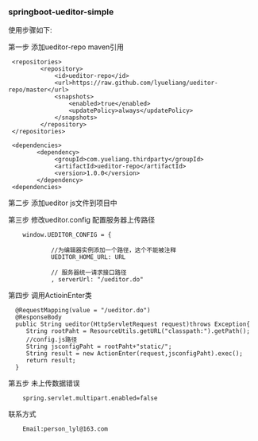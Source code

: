 ### springboot-ueditor-simple

使用步骤如下:

   第一步 添加ueditor-repo maven引用
     
     <repositories>
             <repository>
                 <id>ueditor-repo</id>
                 <url>https://raw.github.com/lyueliang/ueditor-repo/master</url>
                 <snapshots>
                     <enabled>true</enabled>
                     <updatePolicy>always</updatePolicy>
                 </snapshots>
             </repository>
     </repositories>
     
     <dependencies>
            <dependency>
                 <groupId>com.yueliang.thirdparty</groupId>
                 <artifactId>ueditor-repo</artifactId>
                 <version>1.0.0</version>
            </dependency>
     <dependencies>
   
   第二步 添加ueditor js文件到项目中  
   
   第三步 修改ueditor.config 配置服务器上传路径
        
        window.UEDITOR_CONFIG = {
        
                //为编辑器实例添加一个路径，这个不能被注释
                UEDITOR_HOME_URL: URL
        
                // 服务器统一请求接口路径
                , serverUrl: "/ueditor.do"
                
   第四步 调用ActioinEnter类
            
      @RequestMapping(value = "/ueditor.do")
      @ResponseBody
      public String ueditor(HttpServletRequest request)throws Exception{
         String rootPaht = ResourceUtils.getURL("classpath:").getPath();
         //config.js路径
         String jsconfigPaht = rootPaht+"static/";
         String result = new ActionEnter(request,jsconfigPaht).exec();
         return result;
      }
   
   
   第五步 未上传数据错误
        
        spring.servlet.multipart.enabled=false
        
   联系方式
    
        Email:person_lyl@163.com